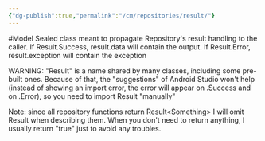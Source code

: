 ```yaml
---
{"dg-publish":true,"permalink":"/cm/repositories/result/"}
---
```


#Model 
Sealed class meant to propagate Repository's result handling to the caller.
If Result.Success, result.data will contain the output.
If Result.Error, result.exception will contain the exception

WARNING: "Result" is a name shared by many classes, including some pre-built ones. Because of that, the "suggestions" of Android Studio won't help (instead of showing an import error, the error will appear on .Success and on .Error), so you need to import Result "manually" 

Note: since all repository functions return Result\<Something\> I will omit Result when describing them. When you don't need to return anything, I usually return "true" just to avoid any troubles.